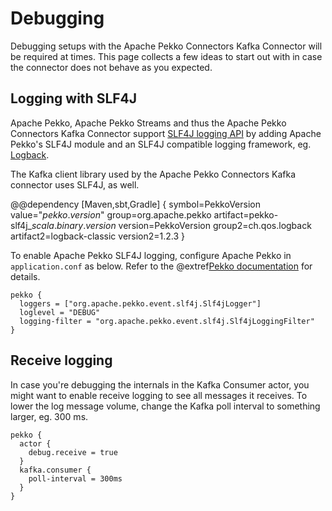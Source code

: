 # Debugging

Debugging setups with the Apache Pekko Connectors Kafka Connector will be required at times. This page collects a few ideas to start out with in case the connector does not behave as you expected.

## Logging with SLF4J

Apache Pekko, Apache Pekko Streams and thus the Apache Pekko Connectors Kafka Connector support [SLF4J logging API](https://www.slf4j.org/) by adding Apache Pekko's SLF4J module and an SLF4J compatible logging framework, eg. [Logback](https://logback.qos.ch/).

The Kafka client library used by the Apache Pekko Connectors Kafka connector uses SLF4J, as well.

@@dependency [Maven,sbt,Gradle] {
  symbol=PekkoVersion
  value="$pekko.version$"
  group=org.apache.pekko
  artifact=pekko-slf4j_$scala.binary.version$
  version=PekkoVersion
  group2=ch.qos.logback
  artifact2=logback-classic
  version2=1.2.3
}

To enable Apache Pekko SLF4J logging, configure Apache Pekko in `application.conf` as below. Refer to the @extref[Pekko documentation](pekko:logging.html#slf4j) for details.

```hocon
pekko {
  loggers = ["org.apache.pekko.event.slf4j.Slf4jLogger"]
  loglevel = "DEBUG"
  logging-filter = "org.apache.pekko.event.slf4j.Slf4jLoggingFilter"
}
```

## Receive logging

In case you're debugging the internals in the Kafka Consumer actor, you might want to enable receive logging to see all messages it receives. To lower the log message volume, change the Kafka poll interval to something larger, eg. 300 ms.

```hocon
pekko {
  actor {
    debug.receive = true
  }
  kafka.consumer {
    poll-interval = 300ms
  }
}
```
